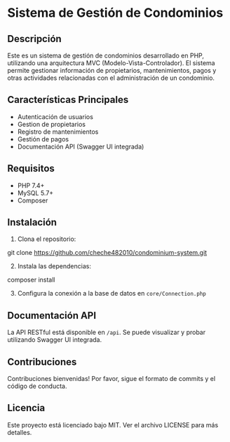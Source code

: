 # Sistema de Gestión de Condominios

## Descripción

Este es un sistema de gestión de condominios desarrollado en PHP, utilizando una arquitectura MVC (Modelo-Vista-Controlador). El sistema permite gestionar información de propietarios, mantenimientos, pagos y otras actividades relacionadas con el administración de un condominio.

## Características Principales

- Autenticación de usuarios
- Gestion de propietarios
- Registro de mantenimientos
- Gestión de pagos
- Documentación API (Swagger UI integrada)

## Requisitos

- PHP 7.4+
- MySQL 5.7+
- Composer

## Instalación

1. Clona el repositorio:

git clone https://github.com/cheche482010/condominium-system.git

2. Instala las dependencias:

composer install

3. Configura la conexión a la base de datos en `core/Connection.php`

## Documentación API

La API RESTful está disponible en `/api`. Se puede visualizar y probar utilizando Swagger UI integrada.

## Contribuciones

Contribuciones bienvenidas! Por favor, sigue el formato de commits y el código de conducta.

## Licencia

Este proyecto está licenciado bajo MIT. Ver el archivo LICENSE para más detalles.